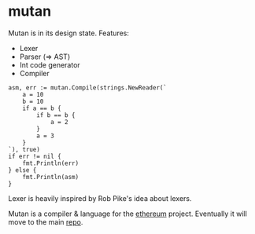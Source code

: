 mutan
=====

Mutan is in its design state. Features:

* Lexer
* Parser (=> AST)
* Int code generator
* Compiler

```golang
asm, err := mutan.Compile(strings.NewReader(`
	a = 10
	b = 10
	if a == b {
		if b == b {
			a = 2
		}
		a = 3
	}
`), true)
if err != nil {
	fmt.Println(err)
} else {
	fmt.Println(asm)
}
```

Lexer is heavily inspired by Rob Pike's idea about lexers.

Mutan is a compiler & language for the [ethereum](http://ethereum.org) project.
Eventually it will move to the main [repo](https://github.com/ethereum).
